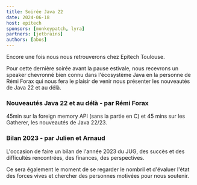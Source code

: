 ```yaml
---
title: Soirée Java 22
date: 2024-06-18
host: epitech
sponsors: [monkeypatch, lyra]
partners: [jetbrains]
authors: [abos]
---
```


Encore une fois nous nous retrouverons chez Epitech Toulouse.

Pour cette dernière soirée avant la pause estivale, nous recevrons un speaker chevronné bien connu dans l'écosystème Java en la personne de Rémi Forax qui nous fera le plaisir de venir nous présenter les nouveautés de Java 22 et au délà.

### Nouveautés Java 22 et au délà - par Rémi Forax

45min sur la foreign memory API (sans la partie en C) et 45 mins sur les Gatherer, les nouveautés de Java 22/23.

### Bilan 2023 - par Julien et Arnaud

L'occasion de faire un bilan de l'année 2023 du JUG, des succès et des difficultés rencontrées, des finances, des perspectives.

Ce sera également le moment de se regarder le nombril et d'évaluer l'état des forces vives et chercher des personnes motivées pour nous soutenir.
